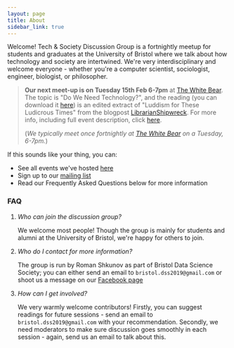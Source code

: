 ```yaml
---
layout: page
title: About
sidebar_link: true
---
```


Welcome! Tech & Society Discussion Group is a fortnightly meetup for students and graduates at the University of Bristol where we talk about how technology and society are intertwined. We're very interdisciplinary and welcome everyone - whether you're a computer scientist, sociologist, engineer, biologist, or philosopher.


> **Our next meet-up is on Tuesday 15th Feb 6-7pm** at [The White Bear][white-bear-fb]. The topic is "Do We Need Technology?", and the reading (you can download it [here][reading-link]) is an edited extract of "Luddism for These Ludicrous Times" from the blogpost [LibrarianShipwreck](https://librarianshipwreck.wordpress.com/2013/08/12/luddism-for-these-ludicrous-times/). For more info, including full event description, click [here][event-blog-post].
>
>  (_We typically meet once fortnightly at [The White Bear][white-bear-fb] on a Tuesday, 6-7pm._)

If this sounds like your thing, you can:

- See all events we've hosted [here](/)
- Sign up to our [mailing list][mailing-list]
- Read our Frequently Asked Questions below for more information


### FAQ

1. _Who can join the discussion group?_

    We welcome most people! Though the group is mainly for students and alumni at the University of Bristol, we're happy for others to join.

2. _Who do I contact for more information?_

    The group is run by Roman Shkunov as part of Bristol Data Science Society; you can either send an email to `bristol.dss2019@gmail.com` or shoot us a message on our [Facebook page][bdss-fb]

3. _How can I get involved?_

    We very warmly welcome contributors! Firstly, you can suggest readings for future sessions - send an email to `bristol.dss2019@gmail.com` with your recommendation. Secondly, we need moderators to make sure discussion goes smoothly in each session - again, send us an email to talk about this.

[reading-link]: https://drive.google.com/file/d/113kaMj1G-0aWd8qeMMxJUtEwczem3UFa/view?usp=sharing
[event-blog-post]: /discussion/2022/02/13/neo-luddism.html
[mailing-list]: https://mailchi.mp/17e4fd7938e9/bristol-tech-society-discussion-group-sign-up
[white-bear-fb]: https://www.facebook.com/thewhitebearbristol/
[bdss-fb]: https://www.facebook.com/BristolDSS
